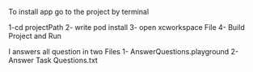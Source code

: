 To install app go to the project by terminal 
 
 1-cd projectPath
 2- write pod install 
 3- open xcworkspace File 
 4- Build Project and Run 
 
 
 
 I answers all question in two Files 
 1- AnswerQuestions.playground
 2- Answer Task Questions.txt
 
